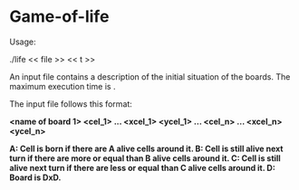 # Game-of-life

Usage:

./life << file >> << t >>
  
An input file <file> contains a description of the initial situation of the boards. The maximum execution time is <t>.
  
The input file follows this format:
 
<number of boards> <A> <B> <C> <D>
<name of board 1> <cel_1> <x1> <y1> <x2> <y2> ... <xcel_1> <ycel_1>
...
<name of board n> <cel_n> <x1> <y1> <x2> <y2> ... <xcel_n> <ycel_n>
  
  A: Cell is born if there are A alive cells around it.
  B: Cell is still alive next turn if there are more or equal than B alive cells around it.
  C: Cell is still alive next turn if there are less or equal than C alive cells around it.
  D: Board is DxD.
